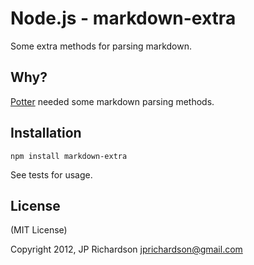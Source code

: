 Node.js - markdown-extra
================

Some extra methods for parsing markdown.


Why?
----

[Potter](http://pottercms.com) needed some markdown parsing methods.


Installation
------------

    npm install markdown-extra



See tests for usage.

License
-------

(MIT License)

Copyright 2012, JP Richardson  <jprichardson@gmail.com>


